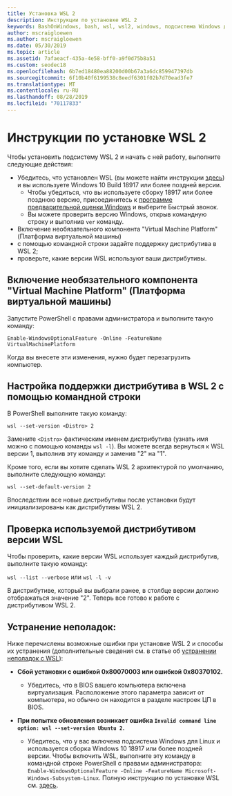 ```yaml
---
title: Установка WSL 2
description: Инструкции по установке WSL 2
keywords: BashOnWindows, bash, wsl, wsl2, windows, подсистема Windows для Linux, windowssubsystem, ubuntu, debian, suse, windows 10, установка
author: mscraigloewen
ms.author: mscraigloewen
ms.date: 05/30/2019
ms.topic: article
ms.assetid: 7afaeacf-435a-4e58-bff0-a9f0d75b8a51
ms.custom: seodec18
ms.openlocfilehash: 6b7ed18480ea88200d00b67a3a6dc859947397db
ms.sourcegitcommit: 6f10b40f6199538c8eedf6301f02b7d70ead3fe7
ms.translationtype: MT
ms.contentlocale: ru-RU
ms.lasthandoff: 08/28/2019
ms.locfileid: "70117833"
---
```

# <a name="installation-instructions-for-wsl-2"></a>Инструкции по установке WSL 2

Чтобы установить подсистему WSL 2 и начать с ней работу, выполните следующие действия:

- Убедитесь, что установлен WSL (вы можете найти инструкции [здесь](./install-win10.md)) и вы используете Windows 10 Build 18917 или более поздней версии.
   - Чтобы убедиться, что вы используете сборку 18917 или более позднюю версию, присоединитесь к [программе предварительной оценки Windows](https://insider.windows.com/en-us/) и выберите Быстрый звонок. 
   - Вы можете проверить версию Windows, открыв командную строку и выполнив `ver` команду.
- Включение необязательного компонента "Virtual Machine Platform" (Платформа виртуальной машины)
- с помощью командной строки задайте поддержку дистрибутива в WSL 2;
- проверьте, какие версии WSL используют ваши дистрибутивы.

## <a name="enable-the-virtual-machine-platform-optional-component"></a>Включение необязательного компонента "Virtual Machine Platform" (Платформа виртуальной машины)

Запустите PowerShell с правами администратора и выполните такую команду:

`Enable-WindowsOptionalFeature -Online -FeatureName VirtualMachinePlatform`

Когда вы внесете эти изменения, нужно будет перезагрузить компьютер.

## <a name="set-a-distro-to-be-backed-by-wsl-2-using-the-command-line"></a>Настройка поддержки дистрибутива в WSL 2 с помощью командной строки

В PowerShell выполните такую команду:

`wsl --set-version <Distro> 2`

Замените `<Distro>` фактическим именем дистрибутива (узнать имя можно с помощью команды `wsl -l`). Вы можете всегда вернуться к WSL версии 1, выполнив эту команду и заменив "2" на "1".

Кроме того, если вы хотите сделать WSL 2 архитектурой по умолчанию, выполните следующую команду:

`wsl --set-default-version 2`

Впоследствии все новые дистрибутивы после установки будут инициализированы как дистрибутивы WSL 2.

## <a name="finish-with-verifying-what-versions-of-wsl-your-distro-are-using"></a>Проверка используемой дистрибутивом версии WSL

Чтобы проверить, какие версии WSL использует каждый дистрибутив, выполните такую команду:

`wsl --list --verbose` или `wsl -l -v`

В дистрибутиве, который вы выбрали ранее, в столбце версии должно отображаться значение "2". Теперь все готово к работе с дистрибутивом WSL 2. 

## <a name="troubleshooting"></a>Устранение неполадок: 

Ниже перечислены возможные ошибки при установке WSL 2 и способы их устранения (дополнительные сведения см. в статье об [устранении неполадок с WSL](troubleshooting.md)):

* **Сбой установки с ошибкой 0x80070003 или ошибкой 0x80370102.**
    * Убедитесь, что в BIOS вашего компьютера включена виртуализация. Расположение этого параметра зависит от компьютера, но обычно он находится в разделе настроек ЦП в BIOS.
   
* **При попытке обновления возникает ошибка `Invalid command line option: wsl --set-version Ubuntu 2`.**
    * Убедитесь, что у вас включена подсистема Windows для Linux и используется сборка Windows 10 18917 или более поздней версии. Чтобы включить WSL, выполните эту команду в командной строке PowerShell с правами администратора: `Enable-WindowsOptionalFeature -Online -FeatureName Microsoft-Windows-Subsystem-Linux`. Полную инструкцию по установке WSL см. [здесь](./install-win10.md).